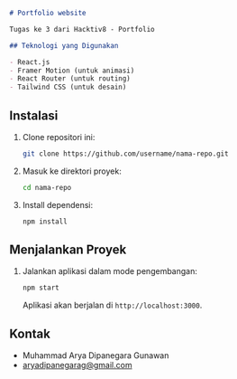 ```markdown
# Portfolio website

Tugas ke 3 dari Hacktiv8 - Portfolio

## Teknologi yang Digunakan

- React.js
- Framer Motion (untuk animasi)
- React Router (untuk routing)
- Tailwind CSS (untuk desain)
```

## Instalasi

1. Clone repositori ini:

   ```bash
   git clone https://github.com/username/nama-repo.git
   ```

2. Masuk ke direktori proyek:

   ```bash
   cd nama-repo
   ```

3. Install dependensi:

   ```bash
   npm install
   ```

## Menjalankan Proyek

1. Jalankan aplikasi dalam mode pengembangan:

   ```bash
   npm start
   ```

   Aplikasi akan berjalan di `http://localhost:3000`.

## Kontak

- Muhammad Arya Dipanegara Gunawan
- aryadipanegarag@gmail.com

